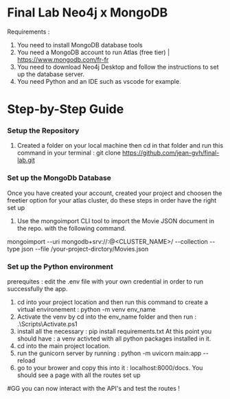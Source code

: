 # Final Lab Neo4j x MongoDB 


Requirements :
1. You need to install MongoDB database tools
1. You need a MongoDB account to run Atlas (free tier) | https://www.mongodb.com/fr-fr
2. You need to download Neo4j Desktop and follow the instructions to set up the database server.
3. You need Python and an IDE such as vscode for example.


# Step-by-Step Guide


### Setup the Repository
1. Created a folder on your local machine then cd in that folder and run this command in your terminal : git clone https://github.com/jean-gvh/final-lab.git


### Set up the MongoDb Database
Once you have created your account, created your project and choosen the freetier option for your atlas cluster, do these steps in order have the right set up
1. Use the mongoimport CLI tool to import the Movie JSON document in the repo. with the following command.


mongoimport --uri 
mongodb+srv://<USERNAME>:<PASSWORD>@<CLUSTER_NAME>/<DATABASE> --collection <COLLECTION> --type json --file /your-project-dirctory/Movies.json 


### Set up the Python environment
prerequites :
edit the .env file with your own credential in order to run successfully the app.
1. cd into your project location and then run this command to create a virtual environement : python -m venv env_name
2. Activate the venv by cd into the env_name folder and then run : .\Scripts\Activate.ps1
3. install all the necessary : pip install requirements.txt
At this point you should have : a venv activted with all python packages installed in it.
4. cd into the main project location.
5. run the gunicorn server by running :  python -m uvicorn main:app --reload
6. go to your brower and copy this into it : localhost:8000/docs. You should see a page with all the routes set up


#GG you can now interact with the API's and test the routes !
   






 
 
